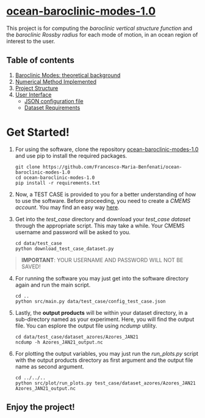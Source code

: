 ﻿# [ocean-baroclinic-modes-1.0](https://github.com/Francesco-Maria-Benfenati/ocean-baroclinic-modes-1.0)

This project is for computing the *baroclinic vertical structure function* and the *baroclinic Rossby radius* for  each mode of motion, in an ocean region of interest to the user.

## Table of contents
1. [Baroclinic Modes: theoretical background](https://github.com/Francesco-Maria-Benfenati/ocean-baroclinic-modes-1.0/blob/main/doc/theoretical_background.md)
2. [Numerical Method Implemented](https://github.com/Francesco-Maria-Benfenati/ocean-baroclinic-modes-1.0/blob/main/doc/numerical_method.md)
3. [Project Structure](https://github.com/Francesco-Maria-Benfenati/ocean-baroclinic-modes-1.0/blob/main/doc/project_structure.md)
4. [User Interface](https://github.com/Francesco-Maria-Benfenati/ocean-baroclinic-modes-1.0/blob/main/doc/user_interface.md)
	- [JSON configuration file](https://github.com/Francesco-Maria-Benfenati/ocean-baroclinic-modes-1.0/blob/main/doc/user_interface.md#json-configuration-file)
	- [Dataset Requirements](https://github.com/Francesco-Maria-Benfenati/ocean-baroclinic-modes-1.0/blob/main/doc/user_interface.md#dataset-requirements)

# Get Started!

1. For using the software, clone the repository [ocean-baroclinic-modes-1.0](https://github.com/Francesco-Maria-Benfenati/ocean-baroclinic-modes-1.0)  and use pip to install the required packages.

	```
	git clone https://github.com/Francesco-Maria-Benfenati/ocean-baroclinic-modes-1.0
	cd ocean-baroclinic-modes-1.0
	pip install -r requirements.txt
	```

2. Now, a TEST CASE is provided to you for a better understanding of how to use the software. Before proceeding, you need to create a *CMEMS account*. You may find an easy way [here](https://resources.marine.copernicus.eu/registration-form).
3.  Get into the *test_case* directory and download your *test_case dataset* through the appropriate script. This may take a while. Your CMEMS username and password will be asked to you.
	```
	cd data/test_case
	python download_test_case_dataset.py
	```
>**IMPORTANT**: YOUR USERNAME AND PASSWORD WILL NOT BE SAVED!
4. For running the software you may just get into the software directory again and run the main script.
	```
	cd ..
	python src/main.py data/test_case/config_test_case.json
	```
5. Lastly, the **output products** will be within your dataset directory, in a sub-directory named as your experiment. Here, you will find the output file. You can esplore the output file using *ncdump* utility.
	```
	cd data/test_case/dataset_azores/Azores_JAN21
	ncdump -h Azores_JAN21_output.nc
	```
6. For plotting the output variables, you may just run the _run_plots.py_ script with the output products directory as first argument and the output file name as second argument.
	```
	cd ../../..
	python src/plot/run_plots.py test_case/dataset_azores/Azores_JAN21 Azores_JAN21_output.nc
	```
## Enjoy the project!
